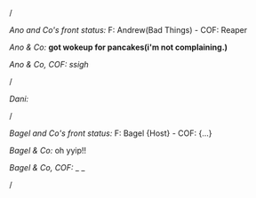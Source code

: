 /

*Ano and Co's front status:* F: Andrew(Bad Things)  - COF: Reaper

_Ano & Co:_ **got wokeup for pancakes(i'm not complaining.)**

_Ano & Co, COF:_ _ssigh_

/

_Dani:_  

/

*Bagel and Co's front status:* F: Bagel {Host} - COF: {...}

_Bagel & Co:_ oh yyip!!

_Bagel & Co, COF:_ _ _

/
